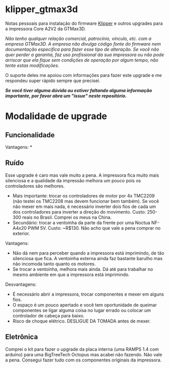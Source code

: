 # klipper_gtmax3d

Notas pessoais para instalação do firmware [Klipper](https://www.klipper3d.org/) e outros upgrades para a impressora Core A2V2 da GTMax3D.

*Não tenho qualquer relação comercial, patrocínio, vínculo, etc. com a empresa GTMax3D. A empresa não divulga código fonte do firmware nem documentação específica para fazer esse tipo de alteração. Se você não quer perder a garantia, faz uso profissional da sua impressora ou não pode arriscar que ela fique sem condições de operação por algum tempo, não tente estas modificações.*

O suporte deles me apoiou com informações para fazer este upgrade e me respondeu super rápido sempre que precisei. 

***Se você tiver alguma dúvida ou estiver faltando alguma informação importante, por favor abra um "issue" neste repositório.***


# Modalidade de upgrade

## Funcionalidade

Vantagens:
* 


## Ruído

Esse upgrade é caro mas vale muito a pena. A impressora fica muito mais silenciosa e a qualidade da impressão melhora um pouco pois os controladores são melhores.

* Mais importante: trocar os controladores de motor por 4x TMC2209 (não testei os TMC2208 mas devem funcionar bem também). Se você não mexer em mais nada, é necessário inverter dois fios de cada um dos controladores para inverter a direção do movimento. Custo: 250-300 reais no Brasil. Comprei os meus na China.
* Secundário: trocar a ventoinha da parte da frente por uma Noctua NF-A4x20 PWM 5V. Custo: ~R$130. Não acho que vale a pena comprar no exterior.

Vantagens:
* Não dá nem para perceber quando a impressora está imprimindo, de tão silenciosa que fica. A ventoinha externa ainda faz bastante barulho mas não incomoda tanto quanto os motores.
* Se trocar a ventoinha, melhora mais ainda. Dá até para trabalhar no mesmo ambiente em que a impressora está imprimindo.

Desvantagens:
* É necessário abrir a impressora, trocar componentes e mexer em alguns fios.
* O espaço é um pouco apertado e você tem oportunidade de queimar componentes se ligar alguma coisa no lugar errado ou colocar um controlador de cabeça para baixo.
* Risco de choque elétrico. DESLIGUE DA TOMADA antes de mexer.


## Eletrônica

Comprei o kit para fazer o upgrade da placa interna (uma RAMPS 1.4 com arduíno) para uma BigTreeTech Octopus mas acabei não fazendo. Não vale a pena. Consegui fazer tudo com os componentes originais da impressora.



